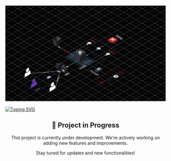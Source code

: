 <p align="center">
  <img src="https://github.com/sayh3x/H3Pr0xy/blob/main/RM/Schematic.svg" style="max-width: 100%; height: auto;" alt="H3X in Mars">
</p>

<a href="https://git.io/typing-svg"><img src="https://readme-typing-svg.herokuapp.com?font=Tiny5&pause=1000&width=435&lines=H3Pr0xy+Coming+Soon+.+.+." alt="Typing SVG" /></a>

<h2 align="center">🚀 Project in Progress</h2>
<p align="center">
  This project is currently under development. We're actively working on adding new features and improvements.
</p>

<p align="center">
  Stay tuned for updates and new functionalities!
</p>
